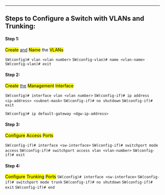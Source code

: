 
---
## Steps to Configure a Switch with VLANs and Trunking:
 
#### Step 1: 
  <mark class="hltr-green">Create</mark> <u>and</u> <mark class="hltr-yellow">Name</mark> the <mark class="hltr-pink">VLANs</mark> 
  
  `SW(config)# vlan <vlan number>`
  `SW(config-vlan)# name <vlan-name>`
  `SW(config-vlan)# exit`
  
#### Step 2: 
  <mark class="hltr-orange">Create</mark> <u>the</u> <mark class="hltr-pink">Management</mark> <mark class="hltr-yellow">Interface</mark>
  
  `SW(config)# interface vlan <vlan number>`
  `SW(config-if)# ip address <ip-address> <subnet-mask>`
  `SW(config-if)# no shutdown`
  `SW(config-if)# exit`
  
  `SW(config)# ip default-gateway <dgw-ip-address>`
  
#### Step 3:
  <mark class="hltr-pink">Configure</mark> <mark class="hltr-green">Access</mark> <mark class="hltr-orange">Ports</mark>
  
  `SW(config-if)# interface <sw-interface>`
  `SW(config-if)# switchport mode access`
  `SW(config-if)# switchport access vlan <vlan-number>`
  `SW(config-if)# exit`
  
#### Step 4:
  <mark class="hltr-yellow">Configure</mark> <mark class="hltr-orange">Trunking</mark> <mark class="hltr-green">Ports</mark>
  `SW(config)# interface <sw-interface>`
  `SW(config-if)# switchport mode trunk`
`SW(config-if)# no shutdown`
`SW(config-if)# exit`
`SW(config-if)# end`